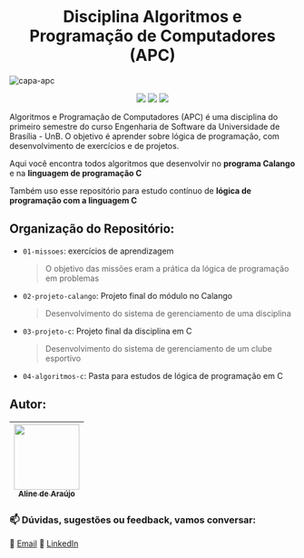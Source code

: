  <h1 align="center">Disciplina Algoritmos e Programação de Computadores (APC) </h1>
 
![capa-apc](https://user-images.githubusercontent.com/31042530/197543928-8d4b330a-9a25-4b56-b003-2202f88390e9.png)

<p align="center">
<img src="https://img.shields.io/badge/status-conclu%C3%ADdo%20%E2%9C%85-green"/>
<img src="https://img.shields.io/badge/t%C3%B3pico-disciplina-blue"/>
<img src="https://img.shields.io/github/license/alinearaujodev/apc-unb"/>
</p>

Algoritmos e Programação de Computadores (APC) é uma disciplina do primeiro semestre do curso Engenharia de Software da Universidade de Brasília - UnB. O objetivo é aprender sobre lógica de programação, com desenvolvimento de exercícios e de projetos.

Aqui você encontra todos algoritmos que desenvolvir no **programa Calango** e na **linguagem de programação C**

Também uso esse repositório para estudo contínuo de **lógica de programação com a linguagem C**

## Organização do Repositório:
- `01-missoes`: exercícios de aprendizagem
    > O objetivo das missões eram a prática da lógica de programação em problemas
- `02-projeto-calango`: Projeto final do módulo no Calango
    > Desenvolvimento do sistema de gerenciamento de uma disciplina
- `03-projeto-c`: Projeto final da disciplina em C
    > Desenvolvimento do sistema de gerenciamento de um clube esportivo
- `04-algoritmos-c`: Pasta para estudos de lógica de programação em C

## Autor:
| [<img src="https://user-images.githubusercontent.com/31042530/197561969-8f2d5c7a-2524-4566-82fd-dbbb05c2bb4f.png" width=115><br><sub>Aline de Araújo</sub>](https://github.com/alinearaujodev) |
| :---: |

### 📫 Dúvidas, sugestões ou feedback, vamos conversar: 
📧 [Email](mailto:alinearaujodev@gmail.com)
💼 [LinkedIn](https://www.linkedin.com/in/alinearaujodev)
